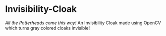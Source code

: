 # Invisibility-Cloak

<i>All the Potterheads come this way!</i>
An Invisibility Cloak made using OpenCV which turns gray colored cloaks invisible!
